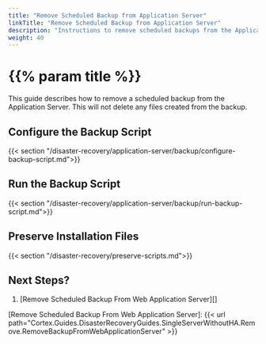 ```yaml
---
title: "Remove Scheduled Backup from Application Server"
linkTitle: "Remove Scheduled Backup from Application Server"
description: "Instructions to remove scheduled backups from the Application Server."
weight: 40
---
```


# {{% param title %}}

This guide describes how to remove a scheduled backup from the Application Server. This will not delete any files created from the backup.

## Configure the Backup Script

{{< section "/disaster-recovery/application-server/backup/configure-backup-script.md">}}

## Run the Backup Script

{{< section "/disaster-recovery/application-server/backup/run-backup-script.md">}}

## Preserve Installation Files

{{< section "/disaster-recovery/preserve-scripts.md">}}

## Next Steps?

1. [Remove Scheduled Backup From Web Application Server][]

[Remove Scheduled Backup From Web Application Server]: {{< url path="Cortex.Guides.DisasterRecoveryGuides.SingleServerWithoutHA.Remove.RemoveBackupFromWebApplicationServer" >}}